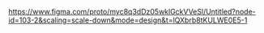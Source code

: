 https://www.figma.com/proto/myc8q3dDz05wklGckVVeSl/Untitled?node-id=103-2&scaling=scale-down&mode=design&t=lQXbrb8tKULWE0E5-1
